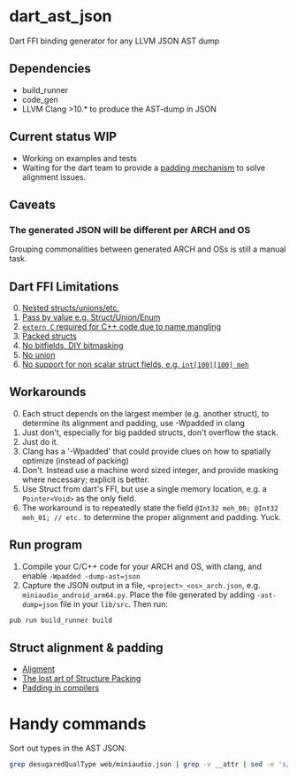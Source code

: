 # dart_ast_json
Dart FFI binding generator for any LLVM JSON AST dump

## Dependencies
* build_runner
* code_gen
* LLVM Clang >10.* to produce the AST-dump in JSON

## Current status WIP
* Working on examples and tests
* Waiting for the dart team to provide a [padding mechanism](https://github.com/dart-lang/sdk/issues/35763) to solve alignment issues.

## Caveats
### The generated JSON will be different per ARCH and OS
Grouping commonalities between generated ARCH and OSs is still a manual task.

## Dart FFI Limitations
0. [Nested structs/unions/etc.](https://github.com/dart-lang/sdk/issues/37271#issuecomment-502946889) 
1. [Pass by value e.g. Struct/Union/Enum](https://github.com/dart-lang/sdk/issues/36730)
2. [`extern C` required for C++ code due to name mangling](https://flutter.dev/docs/development/platform-integration/c-interop#step-2-add-cc-sources)
3. [Packed structs](https://github.com/dart-lang/sdk/issues/38158)
4. [No bitfields, DIY bitmasking](https://github.com/dart-lang/sdk/issues/38954)
5. [No union](https://github.com/dart-lang/sdk/issues/38491)
6. [No support for non scalar struct fields, e.g. `int[100][100] meh`](https://github.com/timsneath/dart_console/blob/28f333aff8f508d10c0bf8431b54bbb813584cbd/lib/src/ffi/unix/termios.dart#L87-L127)

## Workarounds
0. Each struct depends on the largest member (e.g. another struct), to determine its alignment and padding, use -Wpadded in clang
1. Just don't, especially for big padded structs, don't overflow the stack.
2. Just do it.
3. Clang has a '-Wpadded' that could provide clues on how to spatially optimize (instead of packing)
4. Don't. Instead use a machine word sized integer, and provide masking where necessary; explicit is better.
5. Use Struct from dart's FFI, but use a single memory location, e.g. a `Pointer<Void>` as the only field.
6. The workaround is to repeatedly state the field `@Int32 meh_00; @Int32 meh_01; // etc.` to determine the proper alignment and padding. Yuck. 

## Run program

1. Compile your C/C++ code for your ARCH and OS, with clang, and enable `-Wpadded -dump-ast=json`
2. Capture the JSON output in a file, `<project>_<os>_arch.json`, e.g. `miniaudio_android_arm64.py`.
Place the file generated by adding `-ast-dump=json` file in your `lib/src`.
Then run:

```bash
pub run build_runner build
```

## Struct alignment & padding

* [Aligment](https://github.com/dart-lang/sdk/blob/master/pkg/vm/lib/transformations/ffi.dart)
* [The lost art of Structure Packing](http://www.catb.org/esr/structure-packing/)
* [Padding in compilers](https://metricpanda.com/rival-fortress-update-35-avoiding-automatic-structure-padding-in-c/)

Handy commands
==============

Sort out types in the AST JSON:
```bash
grep desugaredQualType web/miniaudio.json | grep -v __attr | sed -e 's/^[ \t]*//' | sort | uniq | less
```


